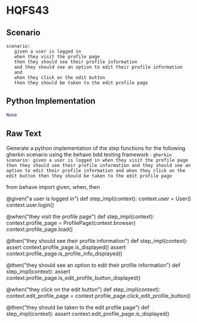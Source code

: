 # HQFS43
## Scenario
```gherkin
scenario: 
   given a user is logged in 
   when they visit the profile page 
   then they should see their profile information 
   and they should see an option to edit their profile information 
   and 
   when they click on the edit button 
   then they should be taken to the edit profile page
```


## Python Implementation
```python
None
```


## Raw Text
Generate a python implementation of the step functions for the following gherkin scenario using the behave bdd testing framework : ```gherkin scenario: given a user is logged in when they visit the profile page then they should see their profile information and they should see an option to edit their profile information and when they click on the edit button then they should be taken to the edit profile page ```



from behave import given, when, then

@given("a user is logged in")
def step_impl(context):
    context.user = User()
    context.user.login()

@when("they visit the profile page")
def step_impl(context):
    context.profile_page = ProfilePage(context.browser)
    context.profile_page.load()

@then("they should see their profile information")
def step_impl(context):
    assert context.profile_page.is_displayed()
    assert context.profile_page.is_profile_info_displayed()

@then("they should see an option to edit their profile information")
def step_impl(context):
    assert context.profile_page.is_edit_profile_button_displayed()

@when("they click on the edit button")
def step_impl(context):
    context.edit_profile_page = context.profile_page.click_edit_profile_button()

@then("they should be taken to the edit profile page")
def step_impl(context):
    assert context.edit_profile_page.is_displayed()
